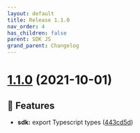 ```yaml
---
layout: default
title: Release 1.1.0
nav_order: 4
has_children: false
parent: SDK JS
grand_parent: Changelog
---
```



# [1.1.0](https://github.com/lumapps/lumapps-sdk-js/compare/v1.0.2...v1.1.0) (2021-10-01)

## 🚀 Features

* **sdk:** export Typescript types ([443cd5d](https://github.com/lumapps/lumapps-sdk-js/commit/443cd5daa6fc3ecfd94ebb992660155601196fcd))
